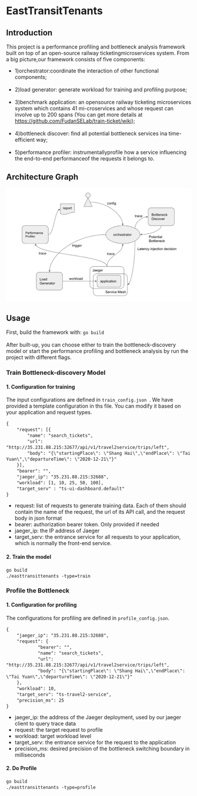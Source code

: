 # EastTransitTenants

## Introduction
This project is a performance profiling and bottleneck analysis framework built on top of an open-source railway ticketingmicroservices system. From a big picture,our framework consists of five components:<br />
- 1)orchestrator:coordinate the interaction of other functional components;<br /><br />
- 2)load generator: generate workload for training and profiling purpose;<br /><br />
- 3)benchmark application:  an opensource railway ticketing microservices system which contains 41 mi-croservices and whose request can involve up to 200 spans (You can get more details at https://github.com/FudanSELab/train-ticket/wiki);<br /><br />
- 4)bottleneck discover: find all potential bottleneck services ina time-efficient way;<br /><br />
- 5)performance profiler: instrumentallyprofile how a service influencing the end-to-end performanceof the requests it belongs to.

## Architecture Graph
![architecture](./architecture.png)

## Usage
First, build the framework with:
```go build```
<br /><br />
After built-up, you can choose either to train the bottleneck-discovery model or start the performance profiling and bottleneck analysis by run the project with different flags.
### Train Bottleneck-discovery Model
#### 1. Configuration for training
The input configurations are defined in ```train_config.json ```. We have provided a template configuration in ths file. You can modify it based on your application and request types.
```
{
    "request": [{
        "name": "search_tickets",
        "url": "http://35.231.88.215:32677/api/v1/travel2service/trips/left",
        "body": "{\"startingPlace\": \"Shang Hai\",\"endPlace\": \"Tai Yuan\",\"departureTime\": \"2020-12-21\"}"
    }],
    "bearer": "",
    "jaeger_ip": "35.231.88.215:32688",
    "workload": [1, 10, 25, 50, 100],
    "target_serv" : "ts-ui-dashboard.default"
}
```
- request: list of requests to generate training data. Each of them should contain the name of the request, the url of its API call, and the request body in json format
- bearer: authorization bearer token. Only provided if needed
- jaeger_ip: the IP address of Jaeger
- target_serv: the entrance service for all requests to your application, which is normally the front-end service.

#### 2. Train the model
```
go build
./easttransittenants -type=train
```

### Profile the Bottleneck
#### 1. Configuration for profiling
The configurations for profiling are defined in ```profile_config.json```.
```
{
    "jaeger_ip": "35.231.88.215:32688",
    "request": {
            "bearer": "",
            "name": "search_tickets",
            "url": "http://35.231.88.215:32677/api/v1/travel2service/trips/left",
            "body": "{\"startingPlace\": \"Shang Hai\",\"endPlace\": \"Tai Yuan\",\"departureTime\": \"2020-12-21\"}"
    },
    "workload": 10,
    "target_serv": "ts-travel2-service",
    "precision_ms": 25
}
```
- jaeger_ip: the address of the Jaeger deployment, used by our jaeger client to query trace data
- request: the target request to profile
- workload: target workload level
- target_serv: the entrance service for the request to the application
- precision_ms: desired precision of the bottleneck switching boundary in milliseconds

#### 2. Do Profile
```
go build
./easttransittenants -type=profile
```
